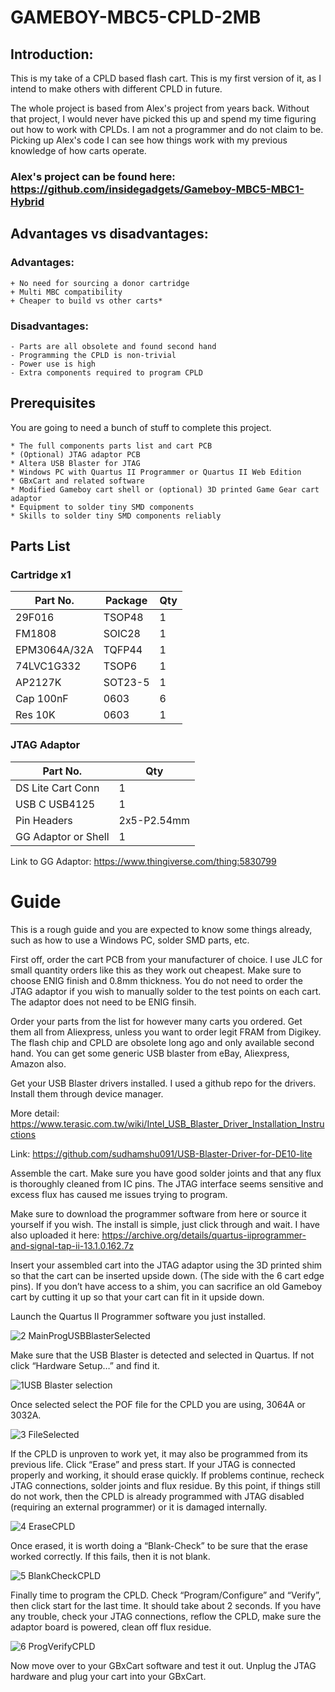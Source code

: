 # GAMEBOY-MBC5-CPLD-2MB

## Introduction:

This is my take of a CPLD based flash cart. This is my first version of it, as I intend to make others with different CPLD in future.

The whole project is based from Alex's project from years back. Without that project, I would never have picked this up and spend my time figuring out how to work with CPLDs. I am not a programmer and do not claim to be. Picking up Alex's code I can see how things work with my previous knowledge of how carts operate.

### Alex's project can be found here: https://github.com/insidegadgets/Gameboy-MBC5-MBC1-Hybrid

## Advantages vs disadvantages:

### Advantages:

	+ No need for sourcing a donor cartridge
	+ Multi MBC compatibility
	+ Cheaper to build vs other carts*

### Disadvantages:

	- Parts are all obsolete and found second hand
	- Programming the CPLD is non-trivial
	- Power use is high
	- Extra components required to program CPLD

## Prerequisites

You are going to need a bunch of stuff to complete this project.

	* The full components parts list and cart PCB
	* (Optional) JTAG adaptor PCB
	* Altera USB Blaster for JTAG
	* Windows PC with Quartus II Programmer or Quartus II Web Edition
	* GBxCart and related software
 	* Modified Gameboy cart shell or (optional) 3D printed Game Gear cart adaptor
	* Equipment to solder tiny SMD components
	* Skills to solder tiny SMD components reliably

  
## Parts List

### Cartridge x1

| Part No. | Package | Qty |
| -------- | ------- | --- |
| 29F016 | TSOP48 | 1 |
| FM1808 | SOIC28 | 1 |
| EPM3064A/32A | TQFP44 | 1 |
| 74LVC1G332 | TSOP6 | 1 |
| AP2127K | SOT23-5 | 1 |
| Cap 100nF | 0603 | 6 |
| Res 10K | 0603 | 1 |


### JTAG Adaptor

| Part No. | Qty |
| -------- | --- |
| DS Lite Cart Conn | 1 |
| USB C USB4125 | 1 |
| Pin Headers | 2x5-P2.54mm |
| GG Adaptor or Shell | 1 |

Link to GG Adaptor: https://www.thingiverse.com/thing:5830799

# Guide

This is a rough guide and you are expected to know some things already, such as how to use a Windows PC, solder SMD parts, etc.

First off, order the cart PCB from your manufacturer of choice. I use JLC for small quantity orders like this as they work out cheapest. Make sure to choose ENIG finish and 0.8mm thickness. You do not need to order the JTAG adaptor if you wish to manually solder to the test points on each cart. The adaptor does not need to be ENIG finsih.

Order your parts from the list for however many carts you ordered. Get them all from Aliexpress, unless you want to order legit FRAM from Digikey. The flash chip and CPLD are obsolete long ago and only available second hand. You can get some generic USB blaster from eBay, Aliexpress, Amazon also.

Get your USB Blaster drivers installed. I used a github repo for the drivers. Install them through device manager.

More detail: https://www.terasic.com.tw/wiki/Intel_USB_Blaster_Driver_Installation_Instructions

Link: https://github.com/sudhamshu091/USB-Blaster-Driver-for-DE10-lite

Assemble the cart. Make sure you have good solder joints and that any flux is thoroughly cleaned from IC pins. The JTAG interface seems sensitive and excess flux has caused me issues trying to program.

Make sure to download the programmer software from here or source it yourself if you wish. The install is simple, just click through and wait. I have also uploaded it here: https://archive.org/details/quartus-iiprogrammer-and-signal-tap-ii-13.1.0.162.7z

Insert your assembled cart into the JTAG adaptor using the 3D printed shim so that the cart can be inserted upside down. (The side with the 6 cart edge pins). If you don’t have  access to a shim, you can sacrifice an old Gameboy cart by cutting it up so that your cart can fit in it upside down.

Launch the Quartus II Programmer software you just installed.

![2 MainProgUSBBlasterSelected](https://github.com/sillyhatday/GAMEBOY-MBC5-CPLD-2MB/assets/65309612/70f33a9c-51d2-422a-b8f0-de7029f098a5)

Make sure that the USB Blaster is detected and selected in Quartus. If not click “Hardware Setup…” and find it.

![1USB Blaster selection](https://github.com/sillyhatday/GAMEBOY-MBC5-CPLD-2MB/assets/65309612/b13a9b11-7825-42f8-b04a-1348c170efce)

Once selected select the POF file for the CPLD you are using, 3064A or 3032A.

![3 FileSelected](https://github.com/sillyhatday/GAMEBOY-MBC5-CPLD-2MB/assets/65309612/509d84be-c925-4928-9327-ad6c75a6f1af)

If the CPLD is unproven to work yet, it may also be programmed from its previous life. Click “Erase” and press start. If your JTAG is connected properly and working, it should erase quickly. If problems continue, recheck JTAG connections, solder joints and flux residue. By this point, if things still do not work, then the CPLD is already programmed with JTAG disabled (requiring an external programmer) or it is damaged internally.

![4 EraseCPLD](https://github.com/sillyhatday/GAMEBOY-MBC5-CPLD-2MB/assets/65309612/0c7be1bc-0fed-4b33-837c-dfc981d2b265)

Once erased, it is worth doing a “Blank-Check” to be sure that the erase worked correctly. If this fails, then it is not blank.

![5 BlankCheckCPLD](https://github.com/sillyhatday/GAMEBOY-MBC5-CPLD-2MB/assets/65309612/dcc28a9e-5c8f-4fdf-b71e-3b5c782faf33)

Finally time to program the CPLD. Check “Program/Configure” and “Verify”, then click start for the last time. It should take about 2 seconds. If you have any trouble, check your JTAG connections, reflow the CPLD, make sure the adaptor board is powered, clean off flux residue.

![6 ProgVerifyCPLD](https://github.com/sillyhatday/GAMEBOY-MBC5-CPLD-2MB/assets/65309612/22686784-cfa1-4366-9776-a0bd3121f770)

Now move over to your GBxCart software and test it out. Unplug the JTAG hardware and plug your cart into your GBxCart.
